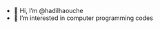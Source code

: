 - 👋 Hi, I’m @hadilhaouche
- 👀 I’m interested in computer programming codes


<!---
hadilhaouche/hadilhaouche is a ✨ special ✨ repository because its `README.md` (this file) appears on your GitHub profile.
You can click the Preview link to take a look at your changes.
--->
